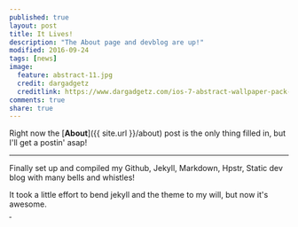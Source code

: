```yaml
---
published: true
layout: post
title: It Lives!
description: "The About page and devblog are up!"
modified: 2016-09-24
tags: [news]
image:
  feature: abstract-11.jpg
  credit: dargadgetz
  creditlink: https://www.dargadgetz.com/ios-7-abstract-wallpaper-pack-for-iphone-5-and-ipod-touch-retina/
comments: true
share: true
---
```


Right now the [**About**]({{ site.url }}/about) post is the only thing filled in, but I'll get a postin' asap!

----

Finally set up and compiled my Github, Jekyll, Markdown, Hpstr, Static dev blog with many bells and whistles!

It took a little effort to bend jekyll and the theme to my will, but now it's awesome.<br/>[&nbsp;]({{site.url}}/theme-setup)



